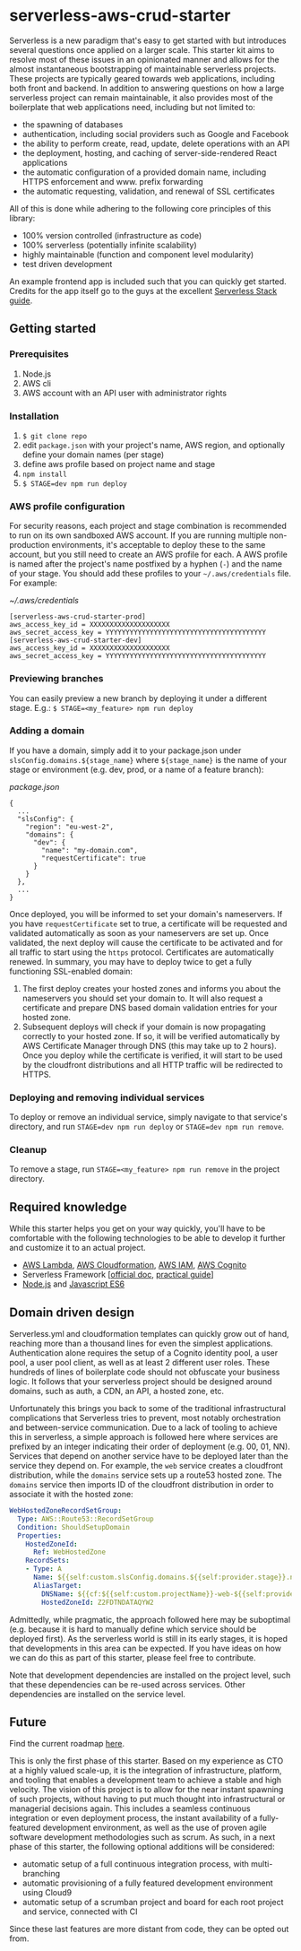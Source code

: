 # serverless-aws-crud-starter

Serverless is a new paradigm that's easy to get started with but introduces several questions once applied on a larger scale. This starter kit aims to resolve most of these issues in an opinionated manner and allows for the almost instantaneous bootstrapping of maintainable serverless projects. These projects are typically geared towards web applications, including both front and backend. In addition to answering questions on how a large serverless project can remain maintainable, it also provides most of the boilerplate that web applications need, including but not limited to:

* the spawning of databases
* authentication, including social providers such as Google and Facebook
* the ability to perform create, read, update, delete operations with an API
* the deployment, hosting, and caching of server-side-rendered React applications
* the automatic configuration of a provided domain name, including HTTPS enforcement and www. prefix forwarding
* the automatic requesting, validation, and renewal of SSL certificates

All of this is done while adhering to the following core principles of this library:

* 100% version controlled (infrastructure as code)
* 100% serverless (potentially infinite scalability)
* highly maintainable (function and component level modularity)
* test driven development

An example frontend app is included such that you can quickly get started. Credits for the app itself go to the guys at the excellent [Serverless Stack guide](https://serverless-stack.com/).

## Getting started

### Prerequisites

1. Node.js
2. AWS cli
3. AWS account with an API user with administrator rights

### Installation
1. `$ git clone repo`
2. edit `package.json` with your project's name, AWS region, and optionally define your domain names (per stage)
3. define aws profile based on project name and stage
4. `npm install`
5. `$ STAGE=dev npm run deploy`

### AWS profile configuration
For security reasons, each project and stage combination is recommended to run on its own sandboxed AWS account. If you are running multiple non-production environments, it's acceptable to deploy these to the same account, but you still need to create an AWS profile for each. A AWS profile is named after the project's name postfixed by a hyphen (`-`) and the name of your stage. You should add these profiles to your `~/.aws/credentials` file. For example:

_~/.aws/credentials_
```
[serverless-aws-crud-starter-prod]
aws_access_key_id = XXXXXXXXXXXXXXXXXXXX
aws_secret_access_key = YYYYYYYYYYYYYYYYYYYYYYYYYYYYYYYYYYYYYYYY
[serverless-aws-crud-starter-dev]
aws_access_key_id = XXXXXXXXXXXXXXXXXXXX
aws_secret_access_key = YYYYYYYYYYYYYYYYYYYYYYYYYYYYYYYYYYYYYYYY
```

### Previewing branches
You can easily preview a new branch by deploying it under a different stage. E.g.:
`$ STAGE=<my_feature> npm run deploy`

### Adding a domain
If you have a domain, simply add it to your package.json under `slsConfig.domains.${stage_name}` where `${stage_name}` is the name of your stage or environment (e.g. dev, prod, or a name of a feature branch):

_package.json_
```
{
  ...
  "slsConfig": {
    "region": "eu-west-2",
    "domains": {
      "dev": {
        "name": "my-domain.com",
        "requestCertificate": true
      }
    }
  },
  ...
}
```

Once deployed, you will be informed to set your domain's nameservers. If you have `requestCertificate` set to true, a certificate will be requested and validated automatically as soon as your nameservers are set up. Once validated, the next deploy will cause the certificate to be activated and for all traffic to start using the `https` protocol. Certificates are automatically renewed. In summary, you may have to deploy twice to get a fully functioning SSL-enabled domain:
1. The first deploy creates your hosted zones and informs you about the nameservers you should set your domain to. It will also request a certificate and prepare DNS based domain validation entries for your hosted zone.
2. Subsequent deploys will check if your domain is now propagating correctly to your hosted zone. If so, it will be verified automatically by AWS Certificate Manager through DNS (this may take up to 2 hours). Once you deploy while the certificate is verified, it will start to be used by the cloudfront distributions and all HTTP traffic will be redirected to HTTPS.

### Deploying and removing individual services
To deploy or remove an individual service, simply navigate to that service's directory, and run `STAGE=dev npm run deploy` or `STAGE=dev npm run remove`.

### Cleanup
To remove a stage, run `STAGE=<my_feature> npm run remove` in the project directory.

## Required knowledge
While this starter helps you get on your way quickly, you'll have to be comfortable with the following technologies to be able to develop it further and customize it to an actual project.

* [AWS Lambda](https://aws.amazon.com/lambda/), [AWS Cloudformation](https://aws.amazon.com/cloudformation/), [AWS IAM](https://aws.amazon.com/iam/), [AWS Cognito](https://aws.amazon.com/cognito/)
* Serverless Framework [[official doc](https://serverless.com/framework/docs/getting-started/), [practical guide](https://serverless-stack.com/)]
* [Node.js](https://nodejs.org/en/) and [Javascript ES6](https://developer.mozilla.org/bm/docs/Web/JavaScript)

## Domain driven design
Serverless.yml and cloudformation templates can quickly grow out of hand, reaching more than a thousand lines for even the simplest applications. Authentication alone requires the setup of a Cognito identity pool, a user pool, a user pool client, as well as at least 2 different user roles. These hundreds of lines of boilerplate code should not obfuscate your business logic. It follows that your serverless project should be designed around domains, such as auth, a CDN, an API, a hosted zone, etc.

Unfortunately this brings you back to some of the traditional infrastructural complications that Serverless tries to prevent, most notably orchestration and between-service communication. Due to a lack of tooling to achieve this in serverless, a simple approach is followed here where services are prefixed by an integer indicating their order of deployment (e.g. 00, 01, NN). Services that depend on another service have to be deployed later than the service they depend on. For example, the `web` service creates a cloudfront distribution, while the `domains` service sets up a route53 hosted zone. The `domains` service then imports ID of the cloudfront distribution in order to associate it with the hosted zone:

```yaml
WebHostedZoneRecordSetGroup:
  Type: AWS::Route53::RecordSetGroup
  Condition: ShouldSetupDomain
  Properties:
    HostedZoneId:
      Ref: WebHostedZone
    RecordSets:
    - Type: A
      Name: ${{self:custom.slsConfig.domains.${{self:provider.stage}}.name, ''}}
      AliasTarget:
        DNSName: ${{cf:${{self:custom.projectName}}-web-${{self:provider.stage}}.WebCloudfrontDomainName}}
        HostedZoneId: Z2FDTNDATAQYW2
```

Admittedly, while pragmatic, the approach followed here may be suboptimal (e.g. because it is hard to manually define which service should be deployed first). As the serverless world is still in its early stages, it is hoped that developments in this area can be expected. If you have ideas on how we can do this as part of this starter, please feel free to contribute.

Note that development dependencies are installed on the project level, such that these dependencies can be re-used across services. Other dependencies are installed on the service level.

## Future
Find the current roadmap [here](TODO.md).

This is only the first phase of this starter. Based on my experience as CTO at a highly valued scale-up, it is the integration of infrastructure, platform, and tooling that enables a development team to achieve a stable and high velocity. The vision of this project is to allow for the near instant spawning of such projects, without having to put much thought into infrastructural or managerial decisions again. This includes a seamless continuous integration or even deployment process, the instant availability of a fully-featured development environment, as well as the use of proven agile software development methodologies such as scrum. As such, in a next phase of this starter, the following optional additions will be considered:

* automatic setup of a full continuous integration process, with multi-branching
* automatic provisioning of a fully featured development environment using Cloud9
* automatic setup of a scrumban project and board for each root project and service, connected with CI

Since these last features are more distant from code, they can be opted out from.

